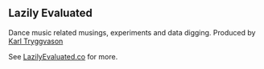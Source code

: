 ## Lazily Evaluated

Dance music related musings, experiments and data digging. Produced by [Karl Tryggvason](http://karltryggvason.com)

See [LazilyEvaluated.co](http://lazilyevaluated.co) for more.